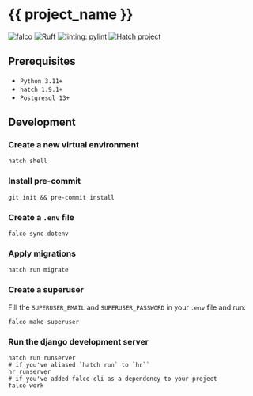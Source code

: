 # {{ project_name }}

[![falco](https://img.shields.io/badge/built%20with-falco-success)](https://github.com/Tobi-De/falco)
[![Ruff](https://img.shields.io/endpoint?url=https://raw.githubusercontent.com/astral-sh/ruff/main/assets/badge/v2.json)](https://github.com/astral-sh/ruff)
[![linting: pylint](https://img.shields.io/badge/linting-pylint-yellowgreen)](https://github.com/PyCQA/pylint)
[![Hatch project](https://img.shields.io/badge/%F0%9F%A5%9A-Hatch-4051b5.svg)](https://github.com/pypa/hatch)

## Prerequisites

- `Python 3.11+`
- `hatch 1.9.1+`
- `Postgresql 13+`

## Development

### Create a new virtual environment

```shell
hatch shell
```

### Install pre-commit

```shell
git init && pre-commit install
```

### Create a `.env` file

```shell
falco sync-dotenv
```

### Apply migrations

```shell
hatch run migrate
```

### Create a superuser

Fill the `SUPERUSER_EMAIL` and `SUPERUSER_PASSWORD` in your `.env` file and run:

```shell
falco make-superuser
```

### Run the django development server

```shell
hatch run runserver
# if you've aliased `hatch run` to `hr``
hr runserver
# if you've added falco-cli as a dependency to your project
falco work
```
